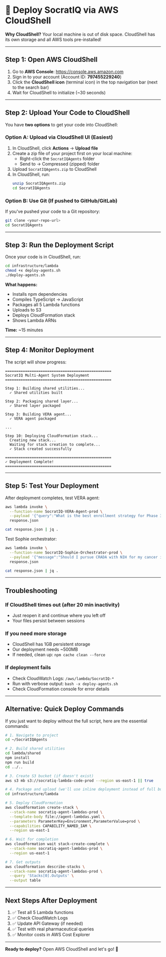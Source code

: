 # 🚀 Deploy SocratIQ via AWS CloudShell

**Why CloudShell?** Your local machine is out of disk space. CloudShell has its own storage and all AWS tools pre-installed!

---

## Step 1: Open AWS CloudShell

1. Go to **AWS Console**: https://console.aws.amazon.com
2. Sign in to your account (Account ID: **797455229240**)
3. Click the **CloudShell icon** (terminal icon) in the top navigation bar (next to the search bar)
4. Wait for CloudShell to initialize (~30 seconds)

---

## Step 2: Upload Your Code to CloudShell

You have **two options** to get your code into CloudShell:

### **Option A: Upload via CloudShell UI** (Easiest)

1. In CloudShell, click **Actions** → **Upload file**
2. Create a zip file of your project first on your local machine:
   - Right-click the `SocratIQAgents` folder
   - Send to → Compressed (zipped) folder
3. Upload `SocratIQAgents.zip` to CloudShell
4. In CloudShell, run:
   ```bash
   unzip SocratIQAgents.zip
   cd SocratIQAgents
   ```

### **Option B: Use Git** (If pushed to GitHub/GitLab)

If you've pushed your code to a Git repository:

```bash
git clone <your-repo-url>
cd SocratIQAgents
```

---

## Step 3: Run the Deployment Script

Once your code is in CloudShell, run:

```bash
cd infrastructure/lambda
chmod +x deploy-agents.sh
./deploy-agents.sh
```

**What happens:**
- Installs npm dependencies
- Compiles TypeScript → JavaScript
- Packages all 5 Lambda functions
- Uploads to S3
- Deploys CloudFormation stack
- Shows Lambda ARNs

**Time:** ~15 minutes

---

## Step 4: Monitor Deployment

The script will show progress:

```
================================================
SocratIQ Multi-Agent System Deployment
================================================

Step 1: Building shared utilities...
  ✓ Shared utilities built

Step 2: Packaging shared layer...
  ✓ Shared layer packaged

Step 3: Building VERA agent...
  ✓ VERA agent packaged

...

Step 10: Deploying CloudFormation stack...
  Creating new stack...
  Waiting for stack creation to complete...
  ✓ Stack created successfully

================================================
✓ Deployment Complete!
================================================
```

---

## Step 5: Test Your Deployment

After deployment completes, test VERA agent:

```bash
aws lambda invoke \
  --function-name SocratIQ-VERA-Agent-prod \
  --payload '{"query":"What is the best enrollment strategy for Phase 3 trials?"}' \
  response.json

cat response.json | jq .
```

Test Sophie orchestrator:

```bash
aws lambda invoke \
  --function-name SocratIQ-Sophie-Orchestrator-prod \
  --payload '{"message":"Should I pursue CRADA with NIH for my cancer immunotherapy?"}' \
  response.json

cat response.json | jq .
```

---

## Troubleshooting

### **If CloudShell times out (after 20 min inactivity)**
- Just reopen it and continue where you left off
- Your files persist between sessions

### **If you need more storage**
- CloudShell has 1GB persistent storage
- Our deployment needs ~500MB
- If needed, clean up: `npm cache clean --force`

### **If deployment fails**
- Check CloudWatch Logs: `/aws/lambda/SocratIQ-*`
- Run with verbose output: `bash -x deploy-agents.sh`
- Check CloudFormation console for error details

---

## Alternative: Quick Deploy Commands

If you just want to deploy without the full script, here are the essential commands:

```bash
# 1. Navigate to project
cd ~/SocratIQAgents

# 2. Build shared utilities
cd lambda/shared
npm install
npm run build
cd ../..

# 3. Create S3 bucket (if doesn't exist)
aws s3 mb s3://socratiq-lambda-code-prod --region us-east-1 || true

# 4. Package and upload (we'll use inline deployment instead of full build)
cd infrastructure/lambda

# 5. Deploy CloudFormation
aws cloudformation create-stack \
  --stack-name socratiq-agent-lambdas-prod \
  --template-body file://agent-lambdas.yaml \
  --parameters ParameterKey=Environment,ParameterValue=prod \
  --capabilities CAPABILITY_NAMED_IAM \
  --region us-east-1

# 6. Wait for completion
aws cloudformation wait stack-create-complete \
  --stack-name socratiq-agent-lambdas-prod \
  --region us-east-1

# 7. Get outputs
aws cloudformation describe-stacks \
  --stack-name socratiq-agent-lambdas-prod \
  --query 'Stacks[0].Outputs' \
  --output table
```

---

## Next Steps After Deployment

1. ✅ Test all 5 Lambda functions
2. ✅ Check CloudWatch Logs
3. ✅ Update API Gateway (if needed)
4. ✅ Test with real pharmaceutical queries
5. ✅ Monitor costs in AWS Cost Explorer

---

**Ready to deploy?** Open AWS CloudShell and let's go! 🚀
